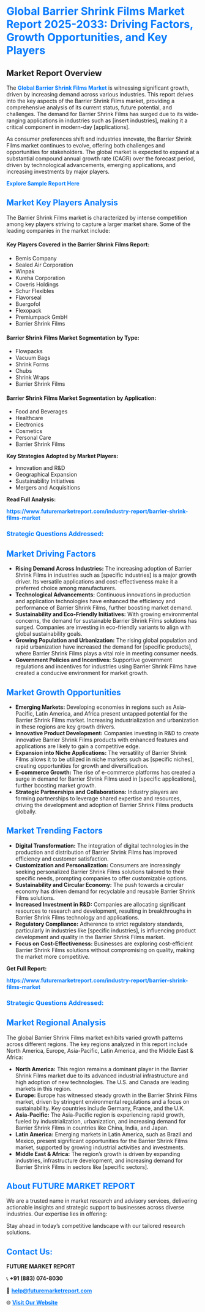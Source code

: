 <h1 style="color: #007BFF;">Global Barrier Shrink Films Market Report 2025-2033: Driving Factors, Growth Opportunities, and Key Players</h1>

<section id="overview">
<h2>Market Report Overview</h2>
<p>The <a href="https://www.futuremarketreport.com/industry-report/barrier-shrink-films-market" style="color: #007BFF; text-decoration: none;"><strong>Global Barrier Shrink Films Market</strong></a> is witnessing significant growth, driven by increasing demand across various industries. This report delves into the key aspects of the Barrier Shrink Films market, providing a comprehensive analysis of its current status, future potential, and challenges. The demand for Barrier Shrink Films has surged due to its wide-ranging applications in industries such as [insert industries], making it a critical component in modern-day [applications].</p>
<p>As consumer preferences shift and industries innovate, the Barrier Shrink Films market continues to evolve, offering both challenges and opportunities for stakeholders. The global market is expected to expand at a substantial compound annual growth rate (CAGR) over the forecast period, driven by technological advancements, emerging applications, and increasing investments by major players.</p>
</section>

<section id="overview">
<p><a href="https://www.futuremarketreport.com/request-sample/reportId=31502" style="color: #007BFF; text-decoration: none;"><strong>Explore Sample Report Here</strong></a></p>
</section>

<section id="key-players">
<h2 style="color: #007BFF;">Market Key Players Analysis</h2>
<p>The Barrier Shrink Films market is characterized by intense competition among key players striving to capture a larger market share. Some of the leading companies in the market include:</p>
<h4>Key Players Covered in the Barrier Shrink Films Report:</h4>
<ul><li>Bemis Company</li><li>Sealed Air Corporation</li><li>Winpak</li><li>Kureha Corporation</li><li>Coveris Holdings</li><li>Schur Flexibles</li><li>Flavorseal</li><li>Buergofol</li><li>Flexopack</li><li>Premiumpack GmbH</li><li>Barrier Shrink Films</li></ul>
<h4>Barrier Shrink Films Market Segmentation by Type:</h4>
<ul><li>Flowpacks</li><li>Vacuum Bags</li><li>Shrink Forms</li><li>Chubs</li><li>Shrink Wraps</li><li>Barrier Shrink Films</li></ul>

<h4>Barrier Shrink Films Market Segmentation by Application:</h4>
<ul><li>Food and Beverages</li><li>Healthcare</li><li>Electronics</li><li>Cosmetics</li><li>Personal Care</li><li>Barrier Shrink Films</li></ul>
<p><strong>Key Strategies Adopted by Market Players:</strong></p>
<ul>
<li>Innovation and R&D</li>
<li>Geographical Expansion</li>
<li>Sustainability Initiatives</li>
<li>Mergers and Acquisitions</li>
</ul>
</section>

<section>
<p><strong>Read Full Analysis: </strong></p><a href="https://www.futuremarketreport.com/industry-report/barrier-shrink-films-market" style="color: #007BFF; text-decoration: none;"><strong>https://www.futuremarketreport.com/industry-report/barrier-shrink-films-market</strong></a>
<h3 style="color: #007BFF;">Strategic Questions Addressed:</h3>
</section>

<section id="driving-factors">
<h2 style="color: #007BFF;">Market Driving Factors</h2>
<ul>
<li><strong>Rising Demand Across Industries:</strong> The increasing adoption of Barrier Shrink Films in industries such as [specific industries] is a major growth driver. Its versatile applications and cost-effectiveness make it a preferred choice among manufacturers.</li>
<li><strong>Technological Advancements:</strong> Continuous innovations in production and application technologies have enhanced the efficiency and performance of Barrier Shrink Films, further boosting market demand.</li>
<li><strong>Sustainability and Eco-Friendly Initiatives:</strong> With growing environmental concerns, the demand for sustainable Barrier Shrink Films solutions has surged. Companies are investing in eco-friendly variants to align with global sustainability goals.</li>
<li><strong>Growing Population and Urbanization:</strong> The rising global population and rapid urbanization have increased the demand for [specific products], where Barrier Shrink Films plays a vital role in meeting consumer needs.</li>
<li><strong>Government Policies and Incentives:</strong> Supportive government regulations and incentives for industries using Barrier Shrink Films have created a conducive environment for market growth.</li>
</ul>
</section>

<section id="growth-opportunities">
<h2 style="color: #007BFF;">Market Growth Opportunities</h2>
<ul>
<li><strong>Emerging Markets:</strong> Developing economies in regions such as Asia-Pacific, Latin America, and Africa present untapped potential for the Barrier Shrink Films market. Increasing industrialization and urbanization in these regions are key growth drivers.</li>
<li><strong>Innovative Product Development:</strong> Companies investing in R&D to create innovative Barrier Shrink Films products with enhanced features and applications are likely to gain a competitive edge.</li>
<li><strong>Expansion into Niche Applications:</strong> The versatility of Barrier Shrink Films allows it to be utilized in niche markets such as [specific niches], creating opportunities for growth and diversification.</li>
<li><strong>E-commerce Growth:</strong> The rise of e-commerce platforms has created a surge in demand for Barrier Shrink Films used in [specific applications], further boosting market growth.</li>
<li><strong>Strategic Partnerships and Collaborations:</strong> Industry players are forming partnerships to leverage shared expertise and resources, driving the development and adoption of Barrier Shrink Films products globally.</li>
</ul>
</section>

<section id="trending-factors">
<h2 style="color: #007BFF;">Market Trending Factors</h2>
<ul>
<li><strong>Digital Transformation:</strong> The integration of digital technologies in the production and distribution of Barrier Shrink Films has improved efficiency and customer satisfaction.</li>
<li><strong>Customization and Personalization:</strong> Consumers are increasingly seeking personalized Barrier Shrink Films solutions tailored to their specific needs, prompting companies to offer customizable options.</li>
<li><strong>Sustainability and Circular Economy:</strong> The push towards a circular economy has driven demand for recyclable and reusable Barrier Shrink Films solutions.</li>
<li><strong>Increased Investment in R&D:</strong> Companies are allocating significant resources to research and development, resulting in breakthroughs in Barrier Shrink Films technology and applications.</li>
<li><strong>Regulatory Compliance:</strong> Adherence to strict regulatory standards, particularly in industries like [specific industries], is influencing product development and quality in the Barrier Shrink Films market.</li>
<li><strong>Focus on Cost-Effectiveness:</strong> Businesses are exploring cost-efficient Barrier Shrink Films solutions without compromising on quality, making the market more competitive.</li>
</ul>
</section>

<section>
<p><strong>Get Full Report: </strong></p><a href="https://www.futuremarketreport.com/industry-report/barrier-shrink-films-market" style="color: #007BFF; text-decoration: none;"><strong>https://www.futuremarketreport.com/industry-report/barrier-shrink-films-market</strong></a>
<h3 style="color: #007BFF;">Strategic Questions Addressed:</h3>
</section>


<section id="regional-analysis">
<h2 style="color: #007BFF;">Market Regional Analysis</h2>
<p>The global Barrier Shrink Films market exhibits varied growth patterns across different regions. The key regions analyzed in this report include North America, Europe, Asia-Pacific, Latin America, and the Middle East & Africa:</p>
<ul>
<li><strong>North America:</strong> This region remains a dominant player in the Barrier Shrink Films market due to its advanced industrial infrastructure and high adoption of new technologies. The U.S. and Canada are leading markets in this region.</li>
<li><strong>Europe:</strong> Europe has witnessed steady growth in the Barrier Shrink Films market, driven by stringent environmental regulations and a focus on sustainability. Key countries include Germany, France, and the U.K.</li>
<li><strong>Asia-Pacific:</strong> The Asia-Pacific region is experiencing rapid growth, fueled by industrialization, urbanization, and increasing demand for Barrier Shrink Films in countries like China, India, and Japan.</li>
<li><strong>Latin America:</strong> Emerging markets in Latin America, such as Brazil and Mexico, present significant opportunities for the Barrier Shrink Films market, supported by growing industrial activities and investments.</li>
<li><strong>Middle East & Africa:</strong> The region’s growth is driven by expanding industries, infrastructure development, and increasing demand for Barrier Shrink Films in sectors like [specific sectors].</li>
</ul>
</section>

<footer>
<h2 style="color: #007BFF;">About FUTURE MARKET REPORT</h2>
<p>We are a trusted name in market research and advisory services, delivering actionable insights and strategic support to businesses across diverse industries. Our expertise lies in offering:</p>

<p>Stay ahead in today’s competitive landscape with our tailored research solutions.</p>

<h2 style="color: #007BFF;">Contact Us:</h2>
<p><strong>FUTURE MARKET REPORT</strong></p>
<p>📞 <strong>+91 (883) 074-8030</strong></p>
<p>📧 <strong><a href="mailto:help@futuremarketreport.com" style="color: #007BFF;">help@futuremarketreport.com</a></strong></p>
<p>🌐 <strong><a href="https://www.futuremarketreport.com/" style="color: #007BFF;">Visit Our Website</a></strong></p>
</footer>